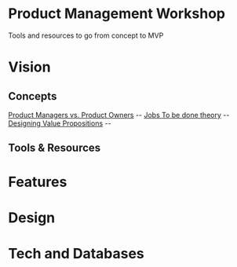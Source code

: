 # Product Management Workshop
Tools and resources to go from concept to MVP

# Vision
## Concepts
 [Product Managers vs. Product Owners][product-managers-product-owners] --
 [Jobs To be done theory][jobs-to-be-done-theory] --
 [Designing Value Propositions][designing-value-propositions] --
 
## Tools & Resources

[product-managers-product-owners]:https://www.romanpichler.com/blog/product-manager-vs-product-owner/
[jobs-to-be-done-theory]:https://jobs-to-be-done.com/the-5-tenets-of-jobs-to-be-done-theory-ba58c3a093c1
[designing-value-propositions]:http://designabetterbusiness.com/2017/10/12/how-to-really-understand-your-customer-with-the-value-proposition-canvas/

# Features
# Design
# Tech and Databases

